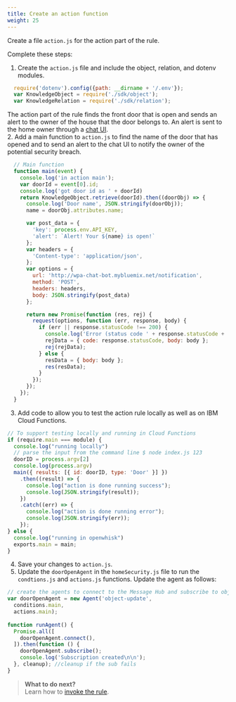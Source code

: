 ```yaml
---
title: Create an action function
weight: 25
---
```

Create a file `action.js` for the action part of the rule.

Complete these steps:

1. Create the `action.js` file and include the object, relation, and dotenv modules.
```JAVASCRIPT
  require('dotenv').config({path: __dirname + '/.env'});
  var KnowledgeObject = require('./sdk/object');
  var KnowledgeRelation = require('./sdk/relation');

```
The action part of the rule finds the front door that is open and sends an alert to the owner of the house that the door belongs to.  An alert is sent to the home owner through a [chat UI](http://wpa-chat-bot.mybluemix.net).  
2. Add a main function to `action.js` to find the name of the door that has opened and to send an alert to the chat UI to notify the owner of the potential security breach.
```JAVASCRIPT
  // Main function
  function main(event) {
    console.log('in action main');
    var doorId = event[0].id;
    console.log('got door id as ' + doorId)
    return KnowledgeObject.retrieve(doorId).then((doorObj) => {
      console.log('Door name', JSON.stringify(doorObj));
      name = doorObj.attributes.name;

      var post_data = {
        'key': process.env.API_KEY,
        'alert': `Alert! Your ${name} is open!`
      };
      var headers = {
        'Content-type': 'application/json',
      };
      var options = {
        url: 'http://wpa-chat-bot.mybluemix.net/notification',
        method: 'POST',
        headers: headers,
        body: JSON.stringify(post_data)
      };

      return new Promise(function (res, rej) {
        request(options, function (err, response, body) {
          if (err || response.statusCode !== 200) {
            console.log('Error (status code ' + response.statusCode + ': ' + err + ' ' + body);
            rejData = { code: response.statusCode, body: body };
            rej(rejData);
          } else {
            resData = { body: body };
            res(resData);
          }
        });
      });
    });
  }

```
3. Add code to allow you to test the action rule locally as well as on IBM Cloud Functions.
  ```JAVASCRIPT
  // To support testing locally and running in Cloud Functions
  if (require.main === module) {
    console.log("running locally")
    // parse the input from the command line $ node index.js 123
    doorID = process.argv[2]
    console.log(process.argv)
    main({ results: [{ id: doorID, type: 'Door' }] })
      .then((result) => {
        console.log("action is done running success");
        console.log(JSON.stringify(result));
      })
      .catch((err) => {
        console.log("action is done running error");
        console.log(JSON.stringify(err));
      });
  } else {
    console.log("running in openwhisk")
    exports.main = main;
  }

```
4. Save your changes to `action.js`.
5. Update the `doorOpenAgent` in the `homeSecurity.js` file to run the `condtions.js` and `actions.js` functions.  Update the agent as follows:
  ```JAVASCRIPT
  // create the agents to connect to the Message Hub and subscribe to object update events.
  var doorOpenAgent = new Agent('object-update',
    conditions.main,
    actions.main);
    
  function runAgent() {
    Promise.all([
      doorOpenAgent.connect(),
    ]).then(function () {
      doorOpenAgent.subscribe();
      console.log('Subscription created\n\n');
    }, cleanup); //cleanup if the sub fails
  }

  ```

> **What to do next?**<br/>
Learn how to [invoke the rule]({{site.baseurl}}/knowledge/create-rule).

